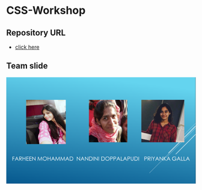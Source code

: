 # CSS-Workshop

## Repository URL
- [click here](https://gallapriyanka.github.io/CSS-Workshop/ "link to the workshop repository")

## Team slide

![image](teamslide.jpg "team slide")
